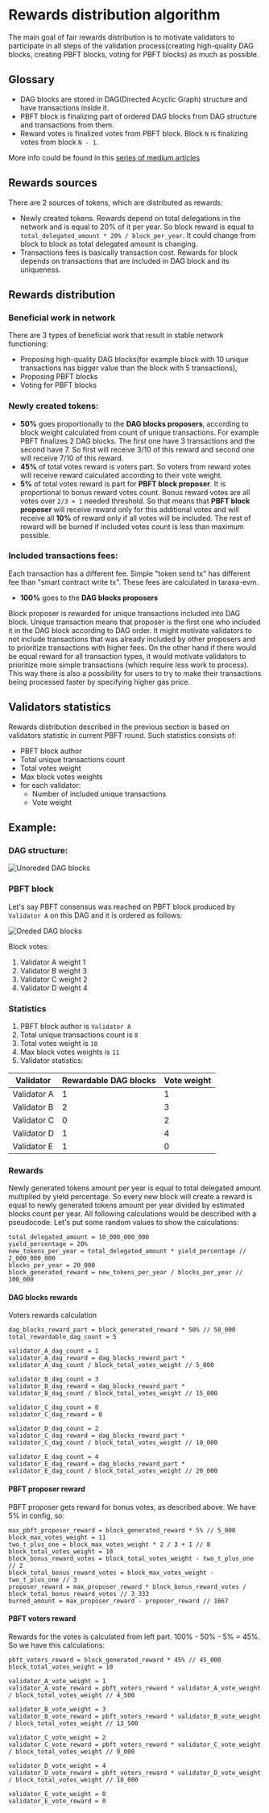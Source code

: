 # Rewards distribution algorithm

The main goal of fair rewards distribution is to motivate validators to participate in all steps of the validation process(creating high-quality DAG blocks, creating PBFT blocks, voting for PBFT blocks) as much as possible.

## Glossary

* DAG blocks are stored in DAG(Directed Acyclic Graph) structure and have transactions inside it. 
* PBFT block is finalizing part of ordered DAG blocks from DAG structure and transactions from them. 
* Reward votes is finalized votes from PBFT block. Block `N` is finalizing votes from block `N - 1`.

More info could be found in this [series of medium articles](https://medium.com/taraxa-project/tagged/taraxa-tech)

## Rewards sources

There are 2 sources of tokens, which are distributed as rewards:
* Newly created tokens. Rewards depend on total delegations in the network and is equal to 20% of it per year. So block reward is equal to `total_delegated_amount * 20% / block_per_year`. It could change from block to block as total delegated amount is changing.
* Transactions fees is basically transaction cost. Rewards for block depends on transactions that are included in DAG block and its uniqueness.

## Rewards distribution

### Beneficial work in network

There are 3 types of beneficial work that result in stable network functioning:

* Proposing high-quality DAG blocks(for example block with 10 unique transactions has bigger value than the block with 5 transactions),
* Proposing PBFT blocks
* Voting for PBFT blocks

### Newly created tokens:

* **50%** goes proportionally to the **DAG blocks proposers**, according to block weight calculated from count of unique transactions. For example PBFT finalizes 2 DAG blocks. The first one have 3 transactions and the second have 7. So first will receive 3/10 of this reward and second one will receive 7/10 of this reward.
* **45%** of total votes reward is voters part. So voters from reward votes will receive reward calculated according to their vote weight.
* **5%** of total votes reward is part for **PBFT block proposer**. It is proportional to bonus reward votes count. Bonus reward votes are all votes over `2/3 + 1` needed threshold. So that means that **PBFT block proposer** will receive reward only for this additional votes and will receive all **10%** of reward only if all votes will be included. The rest of reward will be burned if included votes count is less than maximum possible.

### Included transactions fees:

Each transaction has a different fee. Simple "token send tx" has different fee than "smart contract write tx". These fees are calculated in taraxa-evm. 

* **100%** goes to the **DAG blocks proposers**

Block proposer is rewarded for unique transactions included into DAG block. Unique transaction means that proposer is the first one who included it in the DAG block according to DAG order. It might motivate validators to not include transactions that was already included by other proposers and to prioritize transactions with higher fees. On the other hand if there would be equal reward for all transaction types, it would motivate validators to prioritize more simple transactions (which require less work to process). This way there is also a possibility for users to try to make their transactions being processed faster by specifying higher gas price. 


## Validators statistics

Rewards distribution described in the previous section is based on validators statistic in current PBFT round. Such statistics consists of:
* PBFT block author
* Total unique transactions count 
* Total votes weight 
* Max block votes weights
* for each validator:
    * Number of included unique transactions 
    * Vote weight 

## Example:

### DAG structure:

![Unoreded DAG blocks](./images/DAG_unordered.png?raw=true "Unordered DAG blocks")

### PBFT block

Let's say PBFT consensus was reached on PBFT block produced by `Validator A` on this DAG and it is ordered as follows:

![Oreded DAG blocks](./images/DAG_ordered.png?raw=true "Ordered DAG blocks")

Block votes:
1. Validator A weight 1
2. Validator B weight 3
3. Validator C weight 2
4. Validator D weight 4

### Statistics 

1. PBFT block author is `Validator A`
2. Total unique transactions count is `8`
3. Total votes weight is `10`
4. Max block votes weights is `11`
5. Validator statistics:

Validator   | Rewardable DAG blocks | Vote weight |
----------  | ------------------- | ----------- | 
Validator A | 1 | 1 |
Validator B | 2 | 3 |
Validator C | 0 | 2 |
Validator D | 1 | 4 |
Validator E | 1 | 0 |

### Rewards

Newly generated tokens amount per year is equal to total delegated amount multiplied by yield percentage. So every new block will create a reward is equal to newly generated tokens amount per year divided by estimated blocks count per year. All following calculations would be described with a pseudocode. Let's put some random values to show the calculations:
```
total_delegated_amount = 10_000_000_000
yield_percentage = 20%
new_tokens_per_year = total_delegated_amount * yield_percentage // 2_000_000_000
blocks_per_year = 20_000
block_generated_reward = new_tokens_per_year / blocks_per_year // 100_000
```

#### DAG blocks rewards

Voters rewards calculation
```
dag_blocks_reward_part = block_generated_reward * 50% // 50_000
total_rewardable_dag_count = 5

validator_A_dag_count = 1
validator_A_dag_reward = dag_blocks_reward_part * validator_A_dag_count / block_total_votes_weight // 5_000

validator_B_dag_count = 3
validator_B_dag_reward = dag_blocks_reward_part * validator_B_dag_count / block_total_votes_weight // 15_000

validator_C_dag_count = 0
validator_C_dag_reward = 0

validator_D_dag_count = 2
validator_C_dag_reward = dag_blocks_reward_part * validator_C_dag_count / block_total_votes_weight // 10_000

validator_E_dag_count = 4
validator_E_dag_reward = dag_blocks_reward_part * validator_E_dag_count / block_total_votes_weight // 20_000
```

#### PBFT proposer reward

PBFT proposer gets reward for bonus votes, as described above. We have 5% in config, so:
```
max_pbft_proposer_reward = block_generated_reward * 5% // 5_000
block_max_votes_weight = 11
two_t_plus_one = block_max_votes_weight * 2 / 3 + 1 // 8
block_total_votes_weight = 10
block_bonus_reward_votes = block_total_votes_weight - two_t_plus_one // 2
block_total_bonus_reward_votes = block_max_votes_weight - two_t_plus_one // 3
proposer_reward = max_proposer_reward * block_bonus_reward_votes / block_total_bonus_reward_votes // 3_333
burned_amount = max_proposer_reward - proposer_reward // 1667
```

#### PBFT voters reward

Rewards for the votes is calculated from left part. 100% - 50% - 5% = 45%. So we have this calculations:
```
pbft_voters_reward = block_generated_reward * 45% // 45_000
block_total_votes_weight = 10

validator_A_vote_weight = 1
validator_A_vote_reward = pbft_voters_reward * validator_A_vote_weight / block_total_votes_weight // 4_500

validator_B_vote_weight = 3
validator_B_vote_reward = pbft_voters_reward * validator_B_vote_weight / block_total_votes_weight // 13_500

validator_C_vote_weight = 2
validator_C_vote_reward = pbft_voters_reward * validator_C_vote_weight / block_total_votes_weight // 9_000

validator_D_vote_weight = 4
validator_D_vote_reward = pbft_voters_reward * validator_D_vote_weight / block_total_votes_weight // 18_000

validator_E_vote_weight = 0
validator_E_vote_reward = 0
```

